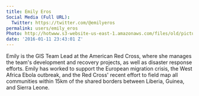 ```yaml
---
title: Emily Eros
Social Media (Full URL):
  Twitter: https://twitter.com/@emilyeros
permalink: users/emily_eros
Photo: http://hotwww.s3-website-us-east-1.amazonaws.com/files/old/pictures/picture-324-1488822447.jpg
date: '2016-01-11 23:43:01 Z'
---
```

<p>Emily is the GIS Team Lead at the American Red Cross, where she manages the team's development and recovery projects, as well as disaster response efforts. Emily has worked to support the European migration crisis, the West Africa Ebola outbreak, and the Red Cross' recent effort to field map all communities within 15km of the shared borders between Liberia, Guinea, and Sierra Leone.&nbsp;</p>
